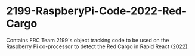 # 2199-RaspberyPi-Code-2022-Red-Cargo
Contains FRC Team 2199's object tracking code to be used on the Raspberry Pi co-processor to detect the Red Cargo in Rapid React (2022).
